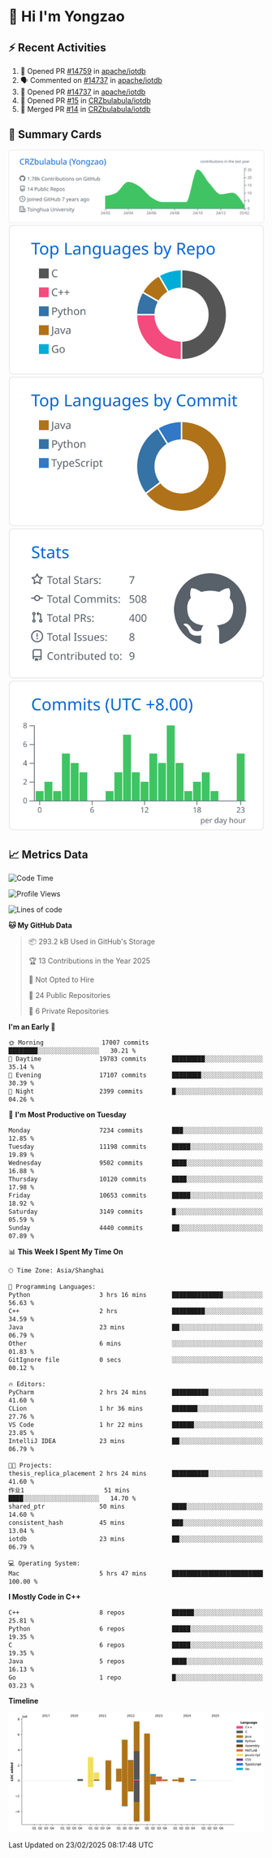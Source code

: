 # 👋 Hi I'm Yongzao

## ⚡ Recent Activities
<!--START_SECTION:activity-->
1. 💪 Opened PR [#14759](https://github.com/apache/iotdb/pull/14759) in [apache/iotdb](https://github.com/apache/iotdb)
2. 🗣 Commented on [#14737](https://github.com/apache/iotdb/pull/14737#issuecomment-2606632528) in [apache/iotdb](https://github.com/apache/iotdb)
3. 💪 Opened PR [#14737](https://github.com/apache/iotdb/pull/14737) in [apache/iotdb](https://github.com/apache/iotdb)
4. 💪 Opened PR [#15](https://github.com/CRZbulabula/iotdb/pull/15) in [CRZbulabula/iotdb](https://github.com/CRZbulabula/iotdb)
5. 🎉 Merged PR [#14](https://github.com/CRZbulabula/iotdb/pull/14) in [CRZbulabula/iotdb](https://github.com/CRZbulabula/iotdb)
<!--END_SECTION:activity-->

## 🎑 Summary Cards

[![](https://raw.githubusercontent.com/CRZbulabula/CRZbulabula/main/profile-summary-card-output/github/0-profile-details.svg)](https://github.com/vn7n24fzkq/github-profile-summary-cards)
[![](https://raw.githubusercontent.com/CRZbulabula/CRZbulabula/main/profile-summary-card-output/github/1-repos-per-language.svg)](https://github.com/vn7n24fzkq/github-profile-summary-cards) [![](https://raw.githubusercontent.com/CRZbulabula/CRZbulabula/main/profile-summary-card-output/github/2-most-commit-language.svg)](https://github.com/vn7n24fzkq/github-profile-summary-cards)
[![](https://raw.githubusercontent.com/CRZbulabula/CRZbulabula/main/profile-summary-card-output/github/3-stats.svg)](https://github.com/vn7n24fzkq/github-profile-summary-cards) [![](https://raw.githubusercontent.com/CRZbulabula/CRZbulabula/main/profile-summary-card-output/github/4-productive-time.svg)](https://github.com/vn7n24fzkq/github-profile-summary-cards)

## 📈 Metrics Data

<!--START_SECTION:waka-->
![Code Time](http://img.shields.io/badge/Code%20Time-819%20hrs%2040%20mins-blue)

![Profile Views](http://img.shields.io/badge/Profile%20Views-0-blue)

![Lines of code](https://img.shields.io/badge/From%20Hello%20World%20I%27ve%20Written-32.3%20million%20lines%20of%20code-blue)

**🐱 My GitHub Data** 

> 📦 293.2 kB Used in GitHub's Storage 
 > 
> 🏆 13 Contributions in the Year 2025
 > 
> 🚫 Not Opted to Hire
 > 
> 📜 24 Public Repositories 
 > 
> 🔑 6 Private Repositories 
 > 
**I'm an Early 🐤** 

```text
🌞 Morning                17007 commits       ████████░░░░░░░░░░░░░░░░░   30.21 % 
🌆 Daytime                19783 commits       █████████░░░░░░░░░░░░░░░░   35.14 % 
🌃 Evening                17107 commits       ████████░░░░░░░░░░░░░░░░░   30.39 % 
🌙 Night                  2399 commits        █░░░░░░░░░░░░░░░░░░░░░░░░   04.26 % 
```
📅 **I'm Most Productive on Tuesday** 

```text
Monday                   7234 commits        ███░░░░░░░░░░░░░░░░░░░░░░   12.85 % 
Tuesday                  11198 commits       █████░░░░░░░░░░░░░░░░░░░░   19.89 % 
Wednesday                9502 commits        ████░░░░░░░░░░░░░░░░░░░░░   16.88 % 
Thursday                 10120 commits       ████░░░░░░░░░░░░░░░░░░░░░   17.98 % 
Friday                   10653 commits       █████░░░░░░░░░░░░░░░░░░░░   18.92 % 
Saturday                 3149 commits        █░░░░░░░░░░░░░░░░░░░░░░░░   05.59 % 
Sunday                   4440 commits        ██░░░░░░░░░░░░░░░░░░░░░░░   07.89 % 
```


📊 **This Week I Spent My Time On** 

```text
🕑︎ Time Zone: Asia/Shanghai

💬 Programming Languages: 
Python                   3 hrs 16 mins       ██████████████░░░░░░░░░░░   56.63 % 
C++                      2 hrs               █████████░░░░░░░░░░░░░░░░   34.59 % 
Java                     23 mins             ██░░░░░░░░░░░░░░░░░░░░░░░   06.79 % 
Other                    6 mins              ░░░░░░░░░░░░░░░░░░░░░░░░░   01.83 % 
GitIgnore file           0 secs              ░░░░░░░░░░░░░░░░░░░░░░░░░   00.12 % 

🔥 Editors: 
PyCharm                  2 hrs 24 mins       ██████████░░░░░░░░░░░░░░░   41.60 % 
CLion                    1 hr 36 mins        ███████░░░░░░░░░░░░░░░░░░   27.76 % 
VS Code                  1 hr 22 mins        ██████░░░░░░░░░░░░░░░░░░░   23.85 % 
IntelliJ IDEA            23 mins             ██░░░░░░░░░░░░░░░░░░░░░░░   06.79 % 

🐱‍💻 Projects: 
thesis_replica_placement 2 hrs 24 mins       ██████████░░░░░░░░░░░░░░░   41.60 % 
作业1                      51 mins             ████░░░░░░░░░░░░░░░░░░░░░   14.70 % 
shared_ptr               50 mins             ████░░░░░░░░░░░░░░░░░░░░░   14.60 % 
consistent_hash          45 mins             ███░░░░░░░░░░░░░░░░░░░░░░   13.04 % 
iotdb                    23 mins             ██░░░░░░░░░░░░░░░░░░░░░░░   06.79 % 

💻 Operating System: 
Mac                      5 hrs 47 mins       █████████████████████████   100.00 % 
```

**I Mostly Code in C++** 

```text
C++                      8 repos             ██████░░░░░░░░░░░░░░░░░░░   25.81 % 
Python                   6 repos             █████░░░░░░░░░░░░░░░░░░░░   19.35 % 
C                        6 repos             █████░░░░░░░░░░░░░░░░░░░░   19.35 % 
Java                     5 repos             ████░░░░░░░░░░░░░░░░░░░░░   16.13 % 
Go                       1 repo              █░░░░░░░░░░░░░░░░░░░░░░░░   03.23 % 
```



**Timeline**

![Lines of Code chart](https://raw.githubusercontent.com/CRZbulabula/CRZbulabula/main/assets/bar_graph.png)


 Last Updated on 23/02/2025 08:17:48 UTC
<!--END_SECTION:waka-->

